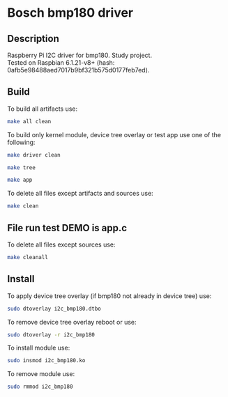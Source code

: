 # Bosch bmp180 driver
## Description
Raspberry Pi I2C driver for bmp180. Study project.  
Tested on Raspbian 6.1.21-v8+ (hash: 0afb5e98488aed7017b9bf321b575d0177feb7ed).


## Build
To build all artifacts use:
```sh
make all clean
```

To build only kernel module, device tree overlay or test app use one of the following:
```sh
make driver clean
```
```sh
make tree
```
```sh
make app
```

To delete all files except artifacts and sources use:
```sh
make clean
```
## File run test DEMO is app.c 
To delete all files except sources use:
```sh
make cleanall
```

## Install
To apply device tree overlay (if bmp180 not already in device tree) use:
```sh
sudo dtoverlay i2c_bmp180.dtbo
```

To remove device tree overlay reboot or use:
```sh
sudo dtoverlay -r i2c_bmp180
```

To install module use:
```sh
sudo insmod i2c_bmp180.ko
```

To remove module use:
```sh
sudo rmmod i2c_bmp180
```
